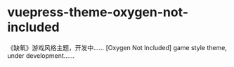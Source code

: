 # vuepress-theme-oxygen-not-included

《缺氧》游戏风格主题，开发中……
[Oxygen Not Included] game style theme, under development……
